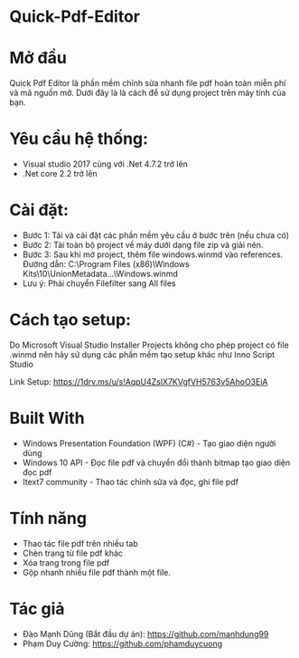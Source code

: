 # Quick-Pdf-Editor

# Mở đầu
Quick Pdf Editor là phần mềm chỉnh sửa nhanh file pdf hoàn toàn miễn phí và mã nguồn mở.
Dưới đây là là cách để sử dụng project trên máy tính của bạn.

# Yêu cầu hệ thống:
- Visual studio 2017 cùng với .Net 4.7.2 trở lên
- .Net core 2.2 trở lên

# Cài đặt: 
- Bước 1: Tải và cài đặt các phần mềm yêu cầu ở bước trên (nếu chưa có)
- Bước 2: Tải toàn bộ project về máy dưới dạng file zip và giải nén.
- Bước 3: Sau khi mở project, thêm file windows.winmd vào references. Đường dẫn: C:\Program Files (x86)\Windows Kits\10\UnionMetadata\...\Windows.winmd
- Lưu ý: Phải chuyển Filefilter sang All files

# Cách tạo setup:
Do Microsoft Visual Studio Installer Projects không cho phép project có file .winmd nên hãy sử dụng các phần mềm tạo setup khác như Inno Script Studio

Link Setup: https://1drv.ms/u/s!AqpU4ZslX7KVgfVH5763v5AhoO3EiA

# Built With
- Windows Presentation Foundation (WPF) (C#) - Tạo giao diện người dùng
- Windows 10 API - Đọc file pdf và chuyển đổi thành bitmap tạo giao diện đọc pdf
- Itext7 community - Thao tác chỉnh sửa và đọc, ghi file pdf

# Tính năng
- Thao tác file pdf trên nhiều tab
- Chèn trang từ file pdf khác
- Xóa trang trong file pdf
- Gộp nhanh nhiều file pdf thành một file.

# Tác giả
- Đào Mạnh Dũng (Bắt đầu dự án): https://github.com/manhdung99
- Phạm Duy Cường: https://github.com/phamduycuong
